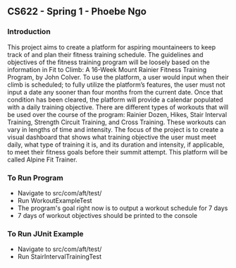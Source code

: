 ## CS622 - Spring 1 - Phoebe Ngo

### Introduction
This project aims to create a platform for aspiring mountaineers to keep track of and plan their fitness training schedule. The guidelines and objectives of the fitness training program will be loosely based on the information in Fit to Climb: A 16-Week Mount Rainier Fitness Training Program, by John Colver. To use the platform, a user would input when their climb is scheduled; to fully utilize the platform’s features, the user must not input a date any sooner than four months from the current date. Once that condition has been cleared, the platform will provide a calendar populated with a daily training objective. There are different types of workouts that will be used over the course of the program: Rainier Dozen, Hikes, Stair Interval Training, Strength Circuit Training, and Cross Training. These workouts can vary in lengths of time and intensity. The focus of the project is to create a visual dashboard that shows what training objective the user must meet daily, what type of training it is, and its duration and intensity, if applicable, to meet their fitness goals before their summit attempt. This platform will be called Alpine Fit Trainer.

### To Run Program
- Navigate to src/com/aft/test/
- Run WorkoutExampleTest
- The program's goal right now is to output a workout schedule for 7 days
- 7 days of workout objectives should be printed to the console

### To Run JUnit Example
- Navigate to src/com/aft/test/
- Run StairIntervalTrainingTest
